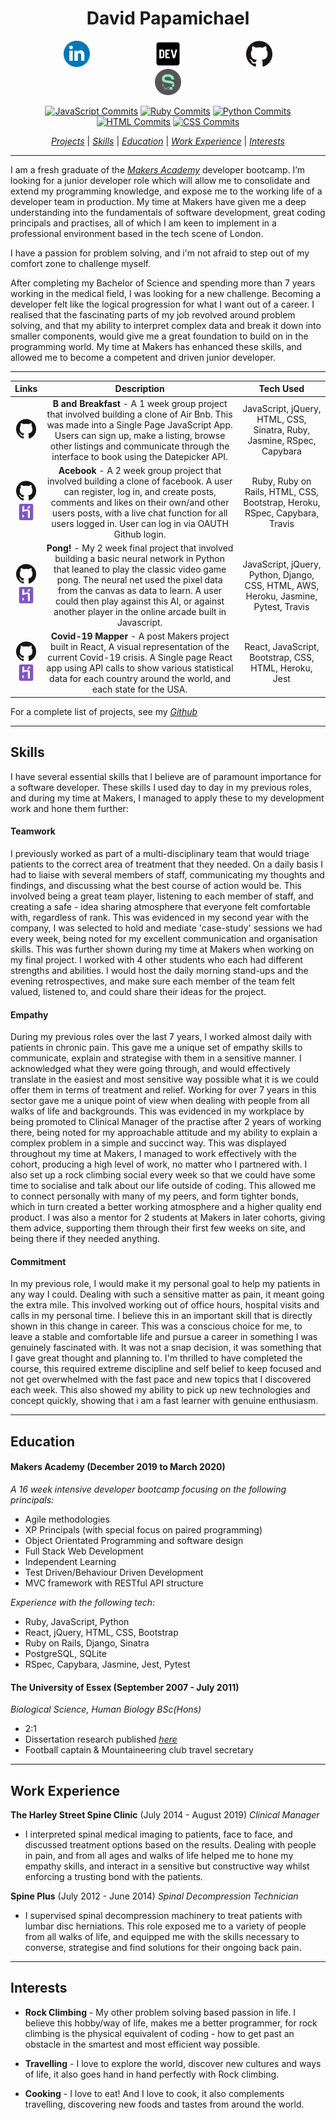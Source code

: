 <h1 align="center">David Papamichael</h1>

<p align="center">

<a href="https://www.linkedin.com/in/david-papamichael-b391641a2/">
<img src="./images/linkedin.png" alt="linkedin" hspace="50" height="42" width="42"></a>

<a href="https://dev.to/davidpaps">
<img src="./images/84_Dev-512.png" alt="linkedin" hspace="50" height="42" width="42"></a>

<a href="https://github.com/davidpaps">
<img src="./images/GitHub-Mark-120px-plus.png" hspace="50" height="42" width="42"></a>

<a href="https://sourcerer.io/davidpaps">
<img src="./images/sourcerer.png" hspace="50" height="42" width="42"></a></p>

<div align= "center" >

[![JavaScript Commits][jscommits]](https://sourcerer.io/davidpaps)
[![Ruby Commits][rubycommits]](https://sourcerer.io/davidpaps)
[![Python Commits][pythoncommits]](https://sourcerer.io/davidpaps)
[![HTML Commits][htmlcommits]](https://sourcerer.io/davidpaps)
[![CSS Commits][csscommits]](https://sourcerer.io/davidpaps)

[jscommits]: https://img.shields.io/badge/JavaScript-451%20commits-yellow.svg
[rubycommits]: https://img.shields.io/badge/Ruby-358%20commits-red.svg
[pythoncommits]: https://img.shields.io/badge/Python-201%20commits-green.svg
[csscommits]: https://img.shields.io/badge/CSS-328%20commits-blue.svg
[htmlcommits]: https://img.shields.io/badge/HTML-414%20commits-black.svg

[_Projects_](#projects) | [_Skills_](#skills) | [_Education_](#education) | [_Work Experience_](#work-experience) | [_Interests_](#interests)

</div>

---

I am a fresh graduate of the [_Makers Academy_](https://makers.tech/) developer bootcamp. I’m looking for a junior developer role which will allow me to consolidate and extend my programming knowledge, and expose me to the working life of a developer team in production. My time at Makers have given me a deep understanding into the fundamentals of software development, great coding principals and practises, all of which I am keen to implement in a professional environment based in the tech scene of London.

I have a passion for problem solving, and i'm not afraid to step out of my comfort zone to challenge myself.

After completing my Bachelor of Science and spending more than 7 years working in the medical field, I was looking for a new challenge. Becoming a developer felt like the logical progression for what I want out of a career. I realised that the fascinating parts of my job revolved around problem solving, and that my ability to interpret complex data and break it down into smaller components, would give me a great foundation to build on in the programming world. My time at Makers has enhanced these skills, and allowed me to become a competent and driven junior developer.

---

|                                                                                                                                   **Links**                                                                                                                                    |                                                                                                                                                        **Description**                                                                                                                                                        |                                    **Tech Used**                                    |
| :----------------------------------------------------------------------------------------------------------------------------------------------------------------------------------------------------------------------------------------------------------------------------: | :---------------------------------------------------------------------------------------------------------------------------------------------------------------------------------------------------------------------------------------------------------------------------------------------------------------------------: | :---------------------------------------------------------------------------------: |
|                                                            <p align="center"><a href="https://github.com/davidpaps/b_and_breakfast"><img src="./images/GitHub-Mark-120px-plus.png"  height="32" width="32"></a></p>                                                            |                           **B and Breakfast** - A 1 week group project that involved building a clone of Air Bnb. This was made into a Single Page JavaScript App. Users can sign up, make a listing, browse other listings and communicate through the interface to book using the Datepicker API.                           |       JavaScript, jQuery, HTML, CSS, Sinatra, Ruby, Jasmine, RSpec, Capybara        |
|    <p align="center"><a href="https://github.com/davidpaps/acebook"><img src="./images/GitHub-Mark-120px-plus.png"  height="32" width="32"></a><br><a href="https://acebook-u-jakd.herokuapp.com/"><img src="./images/heroku-5-569467.png"  height="30" width="32"></a></p>    |                       **Acebook** - A 2 week group project that involved building a clone of facebook. A user can register, log in, and create posts, comments and likes on their own/and other users posts, with a live chat function for all users logged in. User can log in via OAUTH Github login.                       |     Ruby, Ruby on Rails, HTML, CSS, Bootstrap, Heroku, RSpec, Capybara, Travis      |  |
| <p align="center"><a href="https://github.com/davidpaps/pong_ai"><img src="./images/GitHub-Mark-120px-plus.png"  height="32" width="32"></a><br><a href="http://net-positive-pong-ai.herokuapp.com/"><img src="./images/heroku-5-569467.png"  height="30" width="32"></a></p>  | **Pong!** - My 2 week final project that involved building a basic neural network in Python that leaned to play the classic video game pong. The neural net used the pixel data from the canvas as data to learn. A user could then play against this AI, or against another player in the online arcade built in Javascript. | JavaScript, jQuery, Python, Django, CSS, HTML, AWS, Heroku, Jasmine, Pytest, Travis |
| <p align="center"><a href="https://github.com/davidpaps/covid_19_mapper"><img src="./images/GitHub-Mark-120px-plus.png"  height="32" width="32"></a><br><a href="https://covid-mapper.herokuapp.com/"><img src="./images/heroku-5-569467.png"  height="30" width="32"></a></p> |                                  **Covid-19 Mapper** - A post Makers project built in React, A visual representation of the current Covid-19 crisis. A Single page React app using API calls to show various statistical data for each country around the world, and each state for the USA.                                  |                React, JavaScript, Bootstrap, CSS, HTML, Heroku, Jest                |

For a complete list of projects, see my [_Github_](https://github.com/davidpaps)

---

## Skills

I have several essential skills that I believe are of paramount importance for a software developer. These skills I used day to day in my previous roles, and during my time at Makers, I managed to apply these to my development work and hone them further:

#### Teamwork

I previously worked as part of a multi-disciplinary team that would triage patients to the correct area of treatment that they needed. On a daily basis I had to liaise with several members of staff, communicating my thoughts and findings, and discussing what the best course of action would be. This involved being a great team player, listening to each member of staff, and creating a safe - idea sharing atmosphere that everyone felt comfortable with, regardless of rank. This was evidenced in my second year with the company, I was selected to hold and mediate 'case-study' sessions we had every week, being noted for my excellent communication and organisation skills. This was further shown during my time at Makers when working on my final project. I worked with 4 other students who each had different strengths and abilities. I would host the daily morning stand-ups and the evening retrospectives, and make sure each member of the team felt valued, listened to, and could share their ideas for the project.

#### Empathy

During my previous roles over the last 7 years, I worked almost daily with patients in chronic pain. This gave me a unique set of empathy skills to communicate, explain and strategise with them in a sensitive manner. I acknowledged what they were going through, and would effectively translate in the easiest and most sensitive way possible what it is we could offer them in terms of treatment and relief. Working for over 7 years in this sector gave me a unique point of view when dealing with people from all walks of life and backgrounds. This was evidenced in my workplace by being promoted to Clinical Manager of the practise after 2 years of working there, being noted for my approachable attitude and my ability to explain a complex problem in a simple and succinct way. This was displayed throughout my time at Makers, I managed to work effectively with the cohort, producing a high level of work, no matter who I partnered with. I also set up a rock climbing social every week so that we could have some time to socialise and talk about our life outside of coding. This allowed me to connect personally with many of my peers, and form tighter bonds, which in turn created a better working atmosphere and a higher quality end product. I was also a mentor for 2 students at Makers in later cohorts, giving them advice, supporting them through their first few weeks on site, and being there if they needed anything.

#### Commitment

In my previous role, I would make it my personal goal to help my patients in any way I could. Dealing with such a sensitive matter as pain, it meant going the extra mile. This involved working out of office hours, hospital visits and calls in my personal time. I believe this in an important skill that is directly shown in this change in career. This was a conscious choice for me, to leave a stable and comfortable life and pursue a career in something I was genuinely fascinated with. It was not a snap decision, it was something that I gave great thought and planning to. I'm thrilled to have completed the course, this required extreme discipline and self belief to keep focused and not get overwhelmed with the fast pace and new topics that I discovered each week. This also showed my ability to pick up new technologies and concept quickly, showing that i am a fast learner with genuine enthusiasm.

---

## Education

#### Makers Academy (December 2019 to March 2020)

_A 16 week intensive developer bootcamp focusing on the following principals:_

- Agile methodologies
- XP Principals (with special focus on paired programming)
- Object Orientated Programming and software design
- Full Stack Web Development
- Independent Learning
- Test Driven/Behaviour Driven Development
- MVC framework with RESTful API structure

_Experience with the following tech:_

- Ruby, JavaScript, Python
- React, jQuery, HTML, CSS, Bootstrap
- Ruby on Rails, Django, Sinatra
- PostgreSQL, SQLite
- RSpec, Capybara, Jasmine, Jest, Pytest

#### The University of Essex (September 2007 - July 2011)

_Biological Science, Human Biology BSc(Hons)_

- 2:1
- Dissertation research published [_here_](https://www.ncbi.nlm.nih.gov/pubmed/22889688)
- Football captain & Mountaineering club travel secretary

---

## Work Experience

**The Harley Street Spine Clinic** (July 2014 - August 2019)
_Clinical Manager_

- I interpreted spinal medical imaging to patients, face to face, and discussed treatment options based on the results. Dealing with people in pain, and from all ages and walks of life helped me to hone my empathy skills, and interact in a sensitive but constructive way whilst enforcing a trusting bond with the patients.

**Spine Plus** (July 2012 - June 2014)
_Spinal Decompression Technician_

- I supervised spinal decompression machinery to treat patients with lumbar disc herniations. This role exposed me to a variety of people from all walks of life, and equipped me with the skills necessary to converse, strategise and find solutions for their ongoing back pain.

---

## Interests

- **Rock Climbing** - My other problem solving based passion in life. I believe this hobby/way of life, makes me a better programmer, for rock climbing is the physical equivalent of coding - how to get past an obstacle in the smartest and most efficient way possible.

- **Travelling** - I love to explore the world, discover new cultures and ways of life, it also goes hand in hand perfectly with Rock climbing.

- **Cooking** - I love to eat! And I love to cook, it also complements travelling, discovering new foods and tastes from around the world.
